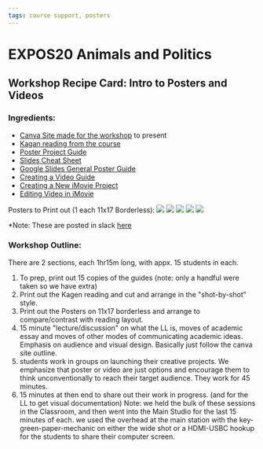 ```yaml
---
tags: course support, posters
---
```


# EXPOS20 Animals and Politics

## Workshop Recipe Card: Intro to Posters and Videos

### Ingredients:
* [Canva Site made for the workshop](https://www.canva.com/design/DAEtdRL5Uy8/IWcss3LA-wtbr0JVSohzAg/view?website#2:posters-videos) to present
* [Kagan reading from the course](https://doc-0o-1k-apps-viewer.googleusercontent.com/viewer/secure/pdf/f6154g15d2b18tqdk3tsfeor1kf6nj7s/frqoj4012t2rrvtcv9siuemga7ejoahj/1634826825000/drive/13781044169957565803/ACFrOgB85QekDa0Rthp4AkEQdyBgrxqJEUKmPz5jcBw1WCmsTlTMQMNA5W_BNqmtpE68h_JP0KuhBJeMTXFl3IStgCYBSDGZgzL7k6nH9AjkyJULZP29m-NL5xHgHdNAjxM4ljk_D5_bg7LDtwIe?print=true&nonce=aat65023jof1i&user=13781044169957565803&hash=6pqjegi81orr3m1rfoqrvim3vvidd0aq) 
* [Poster Project Guide](https://docs.google.com/document/d/1xIXvCWJn5bvp-C0ts9aTnqhHzRbTw3qS_0VYN9bjYYU/edit)
* [Slides Cheat Sheet](https://support.google.com/a/users/answer/9300133)
* [Google Slides General Poster Guide](https://www.canva.com/link?target=https%3A%2F%2Fdrive.google.com%2Ffile%2Fd%2F1NP-VfG0bxz3gEuNArLM_vJVRsQtYwAEd%2Fview&design=DAEtdRL5Uy8)
* [Creating a Video Guide](https://www.canva.com/link?target=https%3A%2F%2Fhackmd.io%2F%40the-best-team-ever%2FHyOrl6hIw&design=DAEtdRL5Uy8)
* [Creating a New iMovie Project](https://support.apple.com/en-us/HT210410)
* [Editing Video in iMovie](https://www.canva.com/link?target=https%3A%2F%2Fsupport.apple.com%2Fen-us%2FHT210430&design=DAEtdRL5Uy8)

Posters to Print out (1 each 11x17 Borderless):
![](https://files.slack.com/files-pri/T0HTW3H0V-F02K0QBNHC1/animal-welfare-2015-06-11-600.jpg?pub_secret=ec0ada041c)
![](https://files.slack.com/files-pri/T0HTW3H0V-F02KBS92XG8/animal-welfare-and-sustainability-3-15-18-600.png?pub_secret=4cfa70bd0d)
![](https://files.slack.com/files-pri/T0HTW3H0V-F02JN6W4FPV/awi-orca-infographic.png?pub_secret=67158daf20)
![](https://files.slack.com/files-pri/T0HTW3H0V-F02KBS9C5B2/c033569f45498eaab07e2b9107a44476.png?pub_secret=7f1e5b7aa1)
![](https://files.slack.com/files-pri/T0HTW3H0V-F02J7FYTXHD/peta1.jpg?pub_secret=e12e883103)


*Note: These are posted in slack [here](https://bokcenter.slack.com/archives/CN187PX2M/p1634849210000100)



### Workshop Outline:

There are 2 sections, each 1hr15m long, with appx. 15 students in each.

1. To prep, print out 15 copies of the guides (note: only a handful were taken so we have extra)
2. Print out the Kagen reading and cut and arrange in the "shot-by-shot" style.
3. Print out the Posters on 11x17 borderless and arrange to compare/contrast with reading layout.
4. 15 minute "lecture/discussion" on what the LL is, moves of academic essay and moves of other modes of communicating academic ideas. Emphasis on audience and visual design. Basically just follow the canva site outline.
5. students work in groups on launching their creative projects. We emphasize that poster or video are just options and encourage them to think unconventionally to reach their target audience. They work for 45 minutes.
6. 15 minutes at then end to share out their work in progress. (and for the LL to get visual documentation)
Note: we held the bulk of these sessions in the Classroom, and then went into the Main Studio for the last 15 minutes of each. we used the overhead at the main station with the key-green-paper-mechanic on either the wide shot or a HDMI-USBC hookup for the students to share their computer screen.